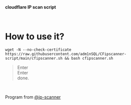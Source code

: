 **cloudflare IP scan script**  

</br>  

How to use it?
=================================================================================================================================
    wget -N --no-check-certificate https://raw.githubusercontent.com/adm1nSQL/CFipscanner-script/main/cfipscanner.sh && bash cfipscanner.sh
  


  
  > Enter  
  > Enter  
  done.
  
</br> 

Program from [@ip-scanner](https://github.com/ip-scanner/cloudflare)
